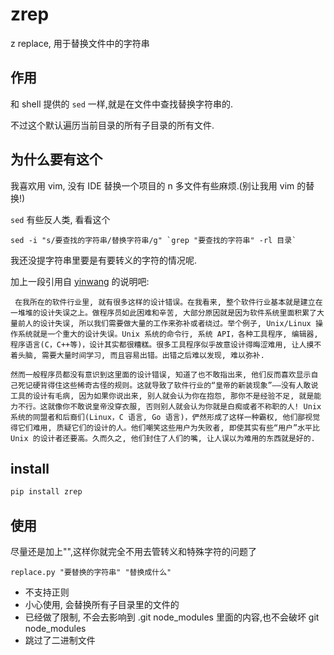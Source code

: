 # zrep

z replace, 用于替换文件中的字符串

## 作用

和 shell 提供的 `sed` 一样,就是在文件中查找替换字符串的.

不过这个默认遍历当前目录的所有子目录的所有文件.

## 为什么要有这个

我喜欢用 vim, 没有 IDE 替换一个项目的 n 多文件有些麻烦.(别让我用 vim 的替换!)

`sed` 有些反人类, 看看这个

    sed -i "s/要查找的字符串/替换字符串/g" `grep "要查找的字符串" -rl 目录`

我还没提字符串里要是有要转义的字符的情况呢.

加上一段引用自 [yinwang](http://www.yinwang.org/) 的说明吧:

     在我所在的软件行业里, 就有很多这样的设计错误。在我看来, 整个软件行业基本就是建立在一堆堆的设计失误之上。做程序员如此困难和辛苦, 大部分原因就是因为软件系统里面积累了大量前人的设计失误, 所以我们需要做大量的工作来弥补或者绕过。举个例子, Unix/Linux 操作系统就是一个重大的设计失误。Unix 系统的命令行, 系统 API，各种工具程序, 编辑器, 程序语言(C，C++等)，设计其实都很糟糕。很多工具程序似乎故意设计得晦涩难用, 让人摸不着头脑, 需要大量时间学习, 而且容易出错。出错之后难以发现, 难以弥补.

    然而一般程序员都没有意识到这里面的设计错误, 知道了也不敢指出来, 他们反而喜欢显示自己死记硬背得住这些稀奇古怪的规则。这就导致了软件行业的“皇帝的新装现象”——没有人敢说工具的设计有毛病, 因为如果你说出来, 别人就会认为你在抱怨, 那你不是经验不足, 就是能力不行。这就像你不敢说皇帝没穿衣服, 否则别人就会认为你就是白痴或者不称职的人! Unix 系统的同盟者和后裔们(Linux，C 语言, Go 语言)，俨然形成了这样一种霸权, 他们鄙视觉得它们难用, 质疑它们的设计的人。他们嘲笑这些用户为失败者, 即使其实有些“用户”水平比 Unix 的设计者还要高。久而久之, 他们封住了人们的嘴, 让人误以为难用的东西就是好的.

## install

```bash
pip install zrep
```

## 使用

尽量还是加上"",这样你就完全不用去管转义和特殊字符的问题了

    replace.py "要替换的字符串" "替换成什么"

- 不支持正则
- 小心使用, 会替换所有子目录里的文件的
- 已经做了限制, 不会去影响到 .git node_modules 里面的内容,也不会破坏 git node_modules
- 跳过了二进制文件
